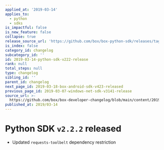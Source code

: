 ```yaml
---
applied_at: '2019-03-14'
applies_to:
  - python
  - sdks
is_impactful: false
is_new_feature: false
collapse: true
release_source_url: 'https://github.com/box/box-python-sdk/releases/tag/v2.2.2'
is_index: false
category_id: changelog
subcategory_id: ''
id: 2019-03-14-python-sdk-v222-release
rank: null
total_steps: null
type: changelog
sibling_id: ''
parent_id: changelog
next_page_id: 2019-03-18-box-android-sdk-v423-released
previous_page_id: 2019-03-07-windows-net-sdk-v3141-release
source_url: >-
  https://github.com/box/box-developer-changelog/blob/main/content/2019/03-14-python-sdk-v222-release.md
published_at: 2019/03-14
---
```

# Python SDK `v2.2.2` released

- Updated `requests-toolbelt` dependency restriction